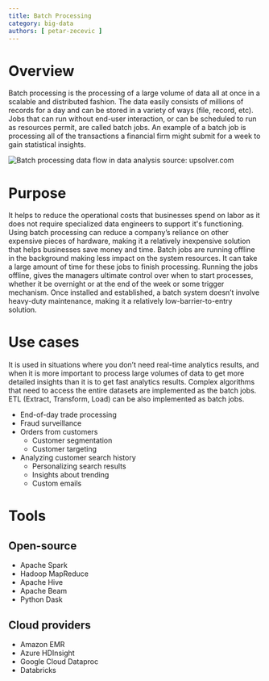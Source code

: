 ```yaml
---
title: Batch Processing
category: big-data
authors: [ petar-zecevic ]
---
```


# Overview

Batch processing is the processing of a large volume of data all at once in a scalable and distributed fashion. The data easily consists of millions of records for a day and can be stored in a variety of ways (file, record, etc). Jobs that can run without end-user interaction, or can be scheduled to run as resources permit, are called batch jobs.
An example of a batch job is processing all of the transactions a financial firm might submit for a week to gain statistical insights.

![Batch processing data flow in data analysis](https://www.upsolver.com/wp-content/uploads/2019/09/Slide1.png)
source: upsolver.com

# Purpose

It helps to reduce the operational costs that businesses spend on labor as it does not require specialized data engineers to support it's functioning. Using batch processing can reduce a company’s reliance on other expensive pieces of hardware, making it a relatively inexpensive solution that helps businesses save money and time. Batch jobs are running offline in the background making less impact on the system resources. It can take a large amount of time for these jobs to finish processing. Running the jobs offline, gives the managers ultimate control over when to start processes, whether it be overnight or at the end of the week or some trigger mechanism. Once installed and established, a batch system doesn’t involve heavy-duty maintenance, making it a relatively low-barrier-to-entry solution.

# Use cases

It is used in situations where you don’t need real-time analytics results, and when it is more important to process large volumes of data to get more detailed insights than it is to get fast analytics results. Complex algorithms that need to access the entire datasets are implemented as the batch jobs. ETL (Extract, Transform, Load) can be also implemented as batch jobs.

- End-of-day trade processing
- Fraud surveillance
- Orders from customers
    - Customer segmentation
    - Customer targeting
- Analyzing customer search history
    - Personalizing search results
    - Insights about trending
    - Custom emails


# Tools

## Open-source
- Apache Spark
- Hadoop MapReduce
- Apache Hive
- Apache Beam
- Python Dask

## Cloud providers
- Amazon EMR
- Azure HDInsight
- Google Cloud Dataproc
- Databricks

